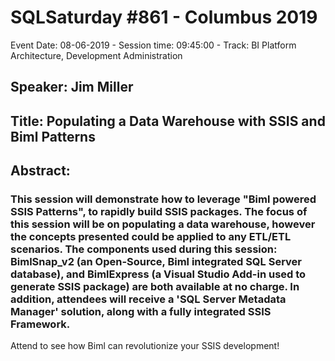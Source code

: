 # SQLSaturday #861 - Columbus 2019
Event Date: 08-06-2019 - Session time: 09:45:00 - Track: BI Platform Architecture, Development  Administration
## Speaker: Jim Miller
## Title: Populating a Data Warehouse with SSIS and Biml Patterns
## Abstract:
### This session will demonstrate how to leverage "Biml powered SSIS Patterns", to rapidly build SSIS packages. The focus of this session will be on populating a data warehouse, however the concepts presented could be applied to any ETL/ETL scenarios. The components used during this session: BimlSnap_v2 (an Open-Source, Biml integrated SQL Server database), and BimlExpress (a Visual Studio Add-in used to generate SSIS package) are both available at no charge. In addition, attendees will receive a 'SQL Server Metadata Manager' solution, along with a fully integrated SSIS Framework.
Attend to see how Biml can revolutionize your SSIS development!

